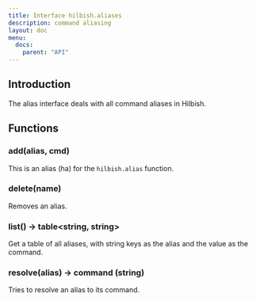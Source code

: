 ```yaml
---
title: Interface hilbish.aliases
description: command aliasing
layout: doc
menu:
  docs:
    parent: "API"
---
```


## Introduction
The alias interface deals with all command aliases in Hilbish.

## Functions
### add(alias, cmd)
This is an alias (ha) for the `hilbish.alias` function.

### delete(name)
Removes an alias.

### list() -> table\<string, string>
Get a table of all aliases, with string keys as the alias and the value as the command.

### resolve(alias) -> command (string)
Tries to resolve an alias to its command.

